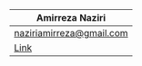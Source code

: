 | Amirreza Naziri                        |
| -------------------------------------- |
| naziriamirreza@gmail.com               |
| [Link](https://github.com/Amir79Naziri/Binary-Puzzle) |
